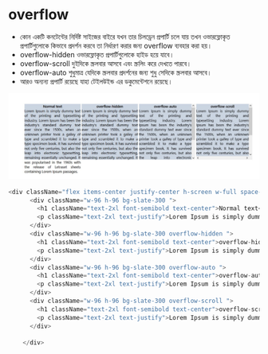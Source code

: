 # overflow
- কোন একটি কনটেন্টের নির্দিষ্ট সাইজের বাইরে যখন তার চিলড্রেন প্রপার্টি চলে যায় তখন ওভারফ্লোকৃত প্রপার্টিগুলোকে কিভাবে প্রদর্শন করবে তা নির্ধারণ করার জন্য overflow ব্যবহার করা হয়। 
- overflow-hidden ওভারফ্লোকৃত প্রপার্টিগুলোকে হাইড হয়ে যাবে। 
- overflow-scroll দুইদিকে স্ক্রলবার আসবে এবং স্ক্রলিং করে দেখতে পারবে। 
- overflow-auto শুধুমাত্র যেদিকে স্ক্রলবার প্রদর্শনের জন্য শুধু  সেদিকে স্ক্রলবার আসবে।
- আরও অন্যন্য প্রপার্টি রয়েছে যাহা টেইলউইন্ড এর ডকুমেন্টেশনে রয়েছে। 

<img src='./images/overflow.jpg'>

```js
<div className="flex items-center justify-center h-screen w-full space-x-2" >
      <div className="w-96 h-96 bg-slate-300 ">
        <h1 className="text-2xl font-semibold text-center">Normal text</h1>
        <p className="text-2xl text-justify">Lorem Ipsum is simply dummy text of the printing and typesetting industry. Lorem Ipsum has been the industry's standard dummy text ever since the 1500s, when an unknown printer took a galley of type and scrambled it to make a type specimen book. It has survived not only five centuries, but also the leap into electronic typesetting, remaining essentially unchanged. It was popularised in the 1960s with the release of Letraset sheets containing Lorem Ipsum passages.</p>
      </div>
      <div className="w-96 h-96 bg-slate-300 overflow-hidden ">
        <h1 className="text-2xl font-semibold text-center">overflow-hidden</h1>
        <p className="text-2xl text-justify">Lorem Ipsum is simply dummy text of the printing and typesetting industry. Lorem Ipsum has been the industry's standard dummy text ever since the 1500s, when an unknown printer took a galley of type and scrambled it to make a type specimen book. It has survived not only five centuries, but also the leap into electronic typesetting, remaining essentially unchanged. It was popularised in the 1960s with the release of Letraset sheets containing Lorem Ipsum passages.</p>
      </div>
      <div className="w-96 h-96 bg-slate-300 overflow-auto ">
        <h1 className="text-2xl font-semibold text-center">overflow-auto</h1>
        <p className="text-2xl text-justify">Lorem Ipsum is simply dummy text of the printing and typesetting industry. Lorem Ipsum has been the industry's standard dummy text ever since the 1500s, when an unknown printer took a galley of type and scrambled it to make a type specimen book. It has survived not only five centuries, but also the leap into electronic typesetting, remaining essentially unchanged. It was popularised in the 1960s with the release of Letraset sheets containing Lorem Ipsum passages.</p>
      </div>
      <div className="w-96 h-96 bg-slate-300 overflow-scroll ">
        <h1 className="text-2xl font-semibold text-center">overflow-scroll</h1>
        <p className="text-2xl text-justify">Lorem Ipsum is simply dummy text of the printing and typesetting industry. Lorem Ipsum has been the industry's standard dummy text ever since the 1500s, when an unknown printer took a galley of type and scrambled it to make a type specimen book. It has survived not only five centuries, but also the leap into electronic typesetting, remaining essentially unchanged. It was popularised in the 1960s with the release of Letraset sheets containing Lorem Ipsum passages.</p>
      </div>
      
    </div>
```